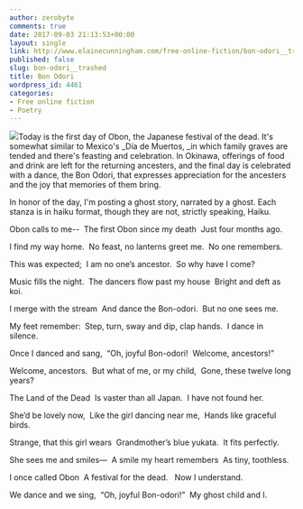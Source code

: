 ```yaml
---
author: zerobyte
comments: true
date: 2017-09-03 21:13:53+00:00
layout: single
link: http://www.elainecunningham.com/free-online-fiction/bon-odori__trashed/
published: false
slug: bon-odori__trashed
title: Bon Odori
wordpress_id: 4461
categories:
- Free online fiction
- Poetry
---
```


[![](http://www.elainecunningham.com/wp-content/uploads/2017/09/obon-lanterns-300x132.jpg)](http://www.elainecunningham.com/wp-content/uploads/2017/09/obon-lanterns.jpg)Today is the first day of Obon, the Japanese festival of the dead. It's somewhat similar to Mexico's _Día de Muertos, _in which family graves are tended and there's feasting and celebration. In Okinawa, offerings of food and drink are left for the returning ancesters, and the final day is celebrated with a dance, the Bon Odori, that expresses appreciation for the ancesters and the joy that memories of them bring.

In honor of the day, I'm posting a ghost story, narrated by a ghost. Each stanza is in haiku format, though they are not, strictly speaking, Haiku.


Obon calls to me-- 
The first Obon since my death 
Just four months ago. 




I find my way home. 
No feast, no lanterns greet me. 
No one remembers.  




This was expected; 
I am no one’s ancestor. 
So why have I come? 




Music fills the night. 
The dancers flow past my house 
Bright and deft as koi. 




I merge with the stream 
And dance the Bon-odori. 
But no one sees me. 




My feet remember: 
Step, turn, sway and dip, clap hands. 
I dance in silence. 




Once I danced and sang, 
“Oh, joyful Bon-odori! 
Welcome, ancestors!” 




Welcome, ancestors. 
But what of me, or my child, 
Gone, these twelve long years? 




The Land of the Dead 
Is vaster than all Japan. 
I have not found her. 




She’d be lovely now, 
Like the girl dancing near me, 
Hands like graceful birds. 




Strange, that this girl wears 
Grandmother’s blue yukata. 
It fits perfectly. 




She sees me and smiles— 
A smile my heart remembers 
As tiny, toothless. 




I once called Obon 
A festival for the dead.  
Now I understand. 




We dance and we sing, 
“Oh, joyful Bon-odori!” 
My ghost child and I. 

